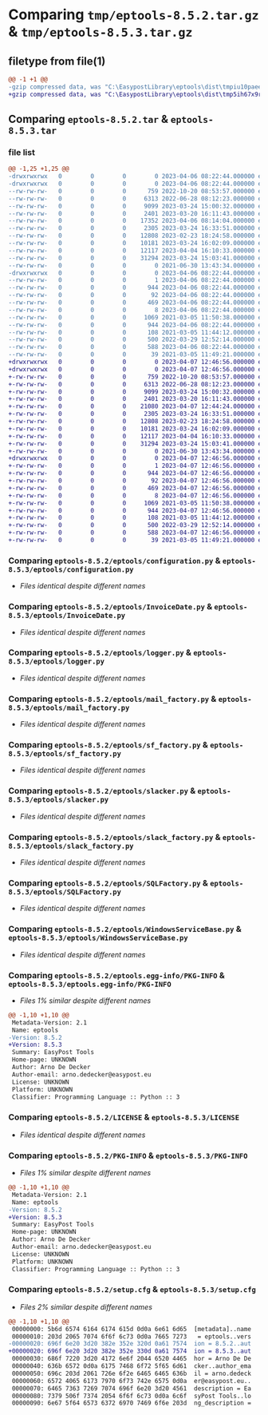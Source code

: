 # Comparing `tmp/eptools-8.5.2.tar.gz` & `tmp/eptools-8.5.3.tar.gz`

## filetype from file(1)

```diff
@@ -1 +1 @@
-gzip compressed data, was "C:\EasypostLibrary\eptools\dist\tmpiu10paee\eptools-8.5.2.tar", last modified: Thu Apr  6 08:22:44 2023, max compression
+gzip compressed data, was "C:\EasypostLibrary\eptools\dist\tmp5ih67x9r\eptools-8.5.3.tar", last modified: Fri Apr  7 12:46:56 2023, max compression
```

## Comparing `eptools-8.5.2.tar` & `eptools-8.5.3.tar`

### file list

```diff
@@ -1,25 +1,25 @@
-drwxrwxrwx   0        0        0        0 2023-04-06 08:22:44.000000 eptools-8.5.2/
-drwxrwxrwx   0        0        0        0 2023-04-06 08:22:44.000000 eptools-8.5.2/eptools/
--rw-rw-rw-   0        0        0      759 2022-10-20 08:53:57.000000 eptools-8.5.2/eptools/configuration.py
--rw-rw-rw-   0        0        0     6313 2022-06-28 08:12:23.000000 eptools-8.5.2/eptools/InvoiceDate.py
--rw-rw-rw-   0        0        0     9099 2023-03-24 15:00:32.000000 eptools-8.5.2/eptools/logger.py
--rw-rw-rw-   0        0        0     2401 2023-03-20 16:11:43.000000 eptools-8.5.2/eptools/mail_factory.py
--rw-rw-rw-   0        0        0    17352 2023-04-06 08:14:04.000000 eptools-8.5.2/eptools/SalesForceApiIntegration.py
--rw-rw-rw-   0        0        0     2305 2023-03-24 16:33:51.000000 eptools-8.5.2/eptools/sf_factory.py
--rw-rw-rw-   0        0        0    12808 2023-02-23 18:24:58.000000 eptools-8.5.2/eptools/slacker.py
--rw-rw-rw-   0        0        0    10181 2023-03-24 16:02:09.000000 eptools-8.5.2/eptools/slack_factory.py
--rw-rw-rw-   0        0        0    12117 2023-04-04 16:10:33.000000 eptools-8.5.2/eptools/SQLFactory.py
--rw-rw-rw-   0        0        0    31294 2023-03-24 15:03:41.000000 eptools-8.5.2/eptools/WindowsServiceBase.py
--rw-rw-rw-   0        0        0        0 2021-06-30 13:43:34.000000 eptools-8.5.2/eptools/__init__.py
-drwxrwxrwx   0        0        0        0 2023-04-06 08:22:44.000000 eptools-8.5.2/eptools.egg-info/
--rw-rw-rw-   0        0        0        1 2023-04-06 08:22:44.000000 eptools-8.5.2/eptools.egg-info/dependency_links.txt
--rw-rw-rw-   0        0        0      944 2023-04-06 08:22:44.000000 eptools-8.5.2/eptools.egg-info/PKG-INFO
--rw-rw-rw-   0        0        0       92 2023-04-06 08:22:44.000000 eptools-8.5.2/eptools.egg-info/requires.txt
--rw-rw-rw-   0        0        0      469 2023-04-06 08:22:44.000000 eptools-8.5.2/eptools.egg-info/SOURCES.txt
--rw-rw-rw-   0        0        0        8 2023-04-06 08:22:44.000000 eptools-8.5.2/eptools.egg-info/top_level.txt
--rw-rw-rw-   0        0        0     1069 2021-03-05 11:50:38.000000 eptools-8.5.2/LICENSE
--rw-rw-rw-   0        0        0      944 2023-04-06 08:22:44.000000 eptools-8.5.2/PKG-INFO
--rw-rw-rw-   0        0        0      108 2021-03-05 11:44:12.000000 eptools-8.5.2/pyproject.toml
--rw-rw-rw-   0        0        0      500 2022-03-29 12:52:14.000000 eptools-8.5.2/README.md
--rw-rw-rw-   0        0        0      588 2023-04-06 08:22:44.000000 eptools-8.5.2/setup.cfg
--rw-rw-rw-   0        0        0       39 2021-03-05 11:49:21.000000 eptools-8.5.2/setup.py
+drwxrwxrwx   0        0        0        0 2023-04-07 12:46:56.000000 eptools-8.5.3/
+drwxrwxrwx   0        0        0        0 2023-04-07 12:46:56.000000 eptools-8.5.3/eptools/
+-rw-rw-rw-   0        0        0      759 2022-10-20 08:53:57.000000 eptools-8.5.3/eptools/configuration.py
+-rw-rw-rw-   0        0        0     6313 2022-06-28 08:12:23.000000 eptools-8.5.3/eptools/InvoiceDate.py
+-rw-rw-rw-   0        0        0     9099 2023-03-24 15:00:32.000000 eptools-8.5.3/eptools/logger.py
+-rw-rw-rw-   0        0        0     2401 2023-03-20 16:11:43.000000 eptools-8.5.3/eptools/mail_factory.py
+-rw-rw-rw-   0        0        0    21080 2023-04-07 12:44:24.000000 eptools-8.5.3/eptools/SalesForceApiIntegration.py
+-rw-rw-rw-   0        0        0     2305 2023-03-24 16:33:51.000000 eptools-8.5.3/eptools/sf_factory.py
+-rw-rw-rw-   0        0        0    12808 2023-02-23 18:24:58.000000 eptools-8.5.3/eptools/slacker.py
+-rw-rw-rw-   0        0        0    10181 2023-03-24 16:02:09.000000 eptools-8.5.3/eptools/slack_factory.py
+-rw-rw-rw-   0        0        0    12117 2023-04-04 16:10:33.000000 eptools-8.5.3/eptools/SQLFactory.py
+-rw-rw-rw-   0        0        0    31294 2023-03-24 15:03:41.000000 eptools-8.5.3/eptools/WindowsServiceBase.py
+-rw-rw-rw-   0        0        0        0 2021-06-30 13:43:34.000000 eptools-8.5.3/eptools/__init__.py
+drwxrwxrwx   0        0        0        0 2023-04-07 12:46:56.000000 eptools-8.5.3/eptools.egg-info/
+-rw-rw-rw-   0        0        0        1 2023-04-07 12:46:56.000000 eptools-8.5.3/eptools.egg-info/dependency_links.txt
+-rw-rw-rw-   0        0        0      944 2023-04-07 12:46:56.000000 eptools-8.5.3/eptools.egg-info/PKG-INFO
+-rw-rw-rw-   0        0        0       92 2023-04-07 12:46:56.000000 eptools-8.5.3/eptools.egg-info/requires.txt
+-rw-rw-rw-   0        0        0      469 2023-04-07 12:46:56.000000 eptools-8.5.3/eptools.egg-info/SOURCES.txt
+-rw-rw-rw-   0        0        0        8 2023-04-07 12:46:56.000000 eptools-8.5.3/eptools.egg-info/top_level.txt
+-rw-rw-rw-   0        0        0     1069 2021-03-05 11:50:38.000000 eptools-8.5.3/LICENSE
+-rw-rw-rw-   0        0        0      944 2023-04-07 12:46:56.000000 eptools-8.5.3/PKG-INFO
+-rw-rw-rw-   0        0        0      108 2021-03-05 11:44:12.000000 eptools-8.5.3/pyproject.toml
+-rw-rw-rw-   0        0        0      500 2022-03-29 12:52:14.000000 eptools-8.5.3/README.md
+-rw-rw-rw-   0        0        0      588 2023-04-07 12:46:56.000000 eptools-8.5.3/setup.cfg
+-rw-rw-rw-   0        0        0       39 2021-03-05 11:49:21.000000 eptools-8.5.3/setup.py
```

### Comparing `eptools-8.5.2/eptools/configuration.py` & `eptools-8.5.3/eptools/configuration.py`

 * *Files identical despite different names*

### Comparing `eptools-8.5.2/eptools/InvoiceDate.py` & `eptools-8.5.3/eptools/InvoiceDate.py`

 * *Files identical despite different names*

### Comparing `eptools-8.5.2/eptools/logger.py` & `eptools-8.5.3/eptools/logger.py`

 * *Files identical despite different names*

### Comparing `eptools-8.5.2/eptools/mail_factory.py` & `eptools-8.5.3/eptools/mail_factory.py`

 * *Files identical despite different names*

### Comparing `eptools-8.5.2/eptools/sf_factory.py` & `eptools-8.5.3/eptools/sf_factory.py`

 * *Files identical despite different names*

### Comparing `eptools-8.5.2/eptools/slacker.py` & `eptools-8.5.3/eptools/slacker.py`

 * *Files identical despite different names*

### Comparing `eptools-8.5.2/eptools/slack_factory.py` & `eptools-8.5.3/eptools/slack_factory.py`

 * *Files identical despite different names*

### Comparing `eptools-8.5.2/eptools/SQLFactory.py` & `eptools-8.5.3/eptools/SQLFactory.py`

 * *Files identical despite different names*

### Comparing `eptools-8.5.2/eptools/WindowsServiceBase.py` & `eptools-8.5.3/eptools/WindowsServiceBase.py`

 * *Files identical despite different names*

### Comparing `eptools-8.5.2/eptools.egg-info/PKG-INFO` & `eptools-8.5.3/eptools.egg-info/PKG-INFO`

 * *Files 1% similar despite different names*

```diff
@@ -1,10 +1,10 @@
 Metadata-Version: 2.1
 Name: eptools
-Version: 8.5.2
+Version: 8.5.3
 Summary: EasyPost Tools
 Home-page: UNKNOWN
 Author: Arno De Decker
 Author-email: arno.dedecker@easypost.eu
 License: UNKNOWN
 Platform: UNKNOWN
 Classifier: Programming Language :: Python :: 3
```

### Comparing `eptools-8.5.2/LICENSE` & `eptools-8.5.3/LICENSE`

 * *Files identical despite different names*

### Comparing `eptools-8.5.2/PKG-INFO` & `eptools-8.5.3/PKG-INFO`

 * *Files 1% similar despite different names*

```diff
@@ -1,10 +1,10 @@
 Metadata-Version: 2.1
 Name: eptools
-Version: 8.5.2
+Version: 8.5.3
 Summary: EasyPost Tools
 Home-page: UNKNOWN
 Author: Arno De Decker
 Author-email: arno.dedecker@easypost.eu
 License: UNKNOWN
 Platform: UNKNOWN
 Classifier: Programming Language :: Python :: 3
```

### Comparing `eptools-8.5.2/setup.cfg` & `eptools-8.5.3/setup.cfg`

 * *Files 2% similar despite different names*

```diff
@@ -1,10 +1,10 @@
 00000000: 5b6d 6574 6164 6174 615d 0d0a 6e61 6d65  [metadata]..name
 00000010: 203d 2065 7074 6f6f 6c73 0d0a 7665 7273   = eptools..vers
-00000020: 696f 6e20 3d20 382e 352e 320d 0a61 7574  ion = 8.5.2..aut
+00000020: 696f 6e20 3d20 382e 352e 330d 0a61 7574  ion = 8.5.3..aut
 00000030: 686f 7220 3d20 4172 6e6f 2044 6520 4465  hor = Arno De De
 00000040: 636b 6572 0d0a 6175 7468 6f72 5f65 6d61  cker..author_ema
 00000050: 696c 203d 2061 726e 6f2e 6465 6465 636b  il = arno.dedeck
 00000060: 6572 4065 6173 7970 6f73 742e 6575 0d0a  er@easypost.eu..
 00000070: 6465 7363 7269 7074 696f 6e20 3d20 4561  description = Ea
 00000080: 7379 506f 7374 2054 6f6f 6c73 0d0a 6c6f  syPost Tools..lo
 00000090: 6e67 5f64 6573 6372 6970 7469 6f6e 203d  ng_description =
```


